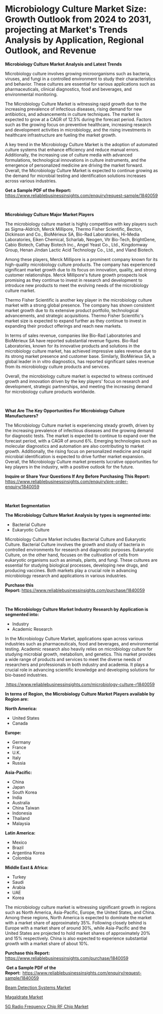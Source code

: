 <p><h1>Microbiology Culture Market Size: Growth Outlook from 2024 to 2031, projecting at Market's Trends Analysis by Application, Regional Outlook, and Revenue</h1></p><p><strong>Microbiology Culture Market Analysis and Latest Trends</strong></p>
<p><p>Microbiology culture involves growing microorganisms such as bacteria, viruses, and fungi in a controlled environment to study their characteristics and behavior. These cultures are essential for various applications such as pharmaceuticals, clinical diagnostics, food and beverages, and environmental monitoring.</p><p>The Microbiology Culture Market is witnessing rapid growth due to the increasing prevalence of infectious diseases, rising demand for new antibiotics, and advancements in culture techniques. The market is expected to grow at a CAGR of 12.5% during the forecast period. Factors such as the growing focus on preventive healthcare, increasing research and development activities in microbiology, and the rising investments in healthcare infrastructure are fueling the market growth.</p><p>A key trend in the Microbiology Culture Market is the adoption of automated culture systems that enhance efficiency and reduce manual errors. Additionally, the increasing use of culture media with advanced formulations, technological innovations in culture instruments, and the emergence of personalized medicine are driving the market forward. Overall, the Microbiology Culture Market is expected to continue growing as the demand for microbial testing and identification solutions increases across various industries.</p></p>
<p><strong>Get a Sample PDF of the Report:&nbsp;</strong> <a href="https://www.reliablebusinessinsights.com/enquiry/request-sample/1840059">https://www.reliablebusinessinsights.com/enquiry/request-sample/1840059</a></p>
<p>&nbsp;</p>
<p><strong>Microbiology Culture Major Market Players</strong></p>
<p><p>The microbiology culture market is highly competitive with key players such as Sigma-Aldrich, Merck Millipore, Thermo Fisher Scientific, Becton, Dickinson and Co., BioMérieux SA, Bio-Rad Laboratories, Hi-Media Laboratories, Eiken Chemical, Scharlab, Neogen, Vtr Bio-Tech, BrightGene, Cabio Biotech, Cathay Biotech Inc., Angel Yeast Co., Ltd., Kingdomway Group, Henan Jindan Lactic Acid Technology Co., Ltd., and Vland Biotech.</p><p>Among these players, Merck Millipore is a prominent company known for its high-quality microbiology culture products. The company has experienced significant market growth due to its focus on innovation, quality, and strong customer relationships. Merck Millipore's future growth prospects look promising as they continue to invest in research and development to introduce new products to meet the evolving needs of the microbiology culture market.</p><p>Thermo Fisher Scientific is another key player in the microbiology culture market with a strong global presence. The company has shown consistent market growth due to its extensive product portfolio, technological advancements, and strategic acquisitions. Thermo Fisher Scientific's market size is expected to expand further as they continue to invest in expanding their product offerings and reach new markets.</p><p>In terms of sales revenue, companies like Bio-Rad Laboratories and BioMérieux SA have reported substantial revenue figures. Bio-Rad Laboratories, known for its innovative products and solutions in the microbiology culture market, has achieved impressive sales revenue due to its strong market presence and customer base. Similarly, BioMérieux SA, a global leader in in vitro diagnostics, has reported significant sales revenue from its microbiology culture products and services.</p><p>Overall, the microbiology culture market is expected to witness continued growth and innovation driven by the key players' focus on research and development, strategic partnerships, and meeting the increasing demand for microbiology culture products worldwide.</p></p>
<p>&nbsp;</p>
<p><strong>What Are The Key Opportunities For Microbiology Culture Manufacturers?</strong></p>
<p><p>The Microbiology Culture market is experiencing steady growth, driven by the increasing prevalence of infectious diseases and the growing demand for diagnostic tests. The market is expected to continue to expand over the forecast period, with a CAGR of around 6%. Emerging technologies such as molecular diagnostics and automation are also contributing to market growth. Additionally, the rising focus on personalized medicine and rapid microbial identification is expected to drive further market expansion. Overall, the Microbiology Culture market presents lucrative opportunities for key players in the industry, with a positive outlook for the future.</p></p>
<p><strong>Inquire or Share Your Questions If Any Before Purchasing This Report:</strong> <a href="https://www.reliablebusinessinsights.com/enquiry/pre-order-enquiry/1840059">https://www.reliablebusinessinsights.com/enquiry/pre-order-enquiry/1840059</a></p>
<p>&nbsp;</p>
<p><strong>Market Segmentation</strong></p>
<p><strong>The Microbiology Culture Market Analysis by types is segmented into:</strong></p>
<p><ul><li>Bacterial Culture</li><li>Eukaryotic Culture</li></ul></p>
<p><p>Microbiology Culture Market includes Bacterial Culture and Eukaryotic Culture. Bacterial Culture involves the growth and study of bacteria in controlled environments for research and diagnostic purposes. Eukaryotic Culture, on the other hand, focuses on the cultivation of cells from eukaryotic organisms such as animals, plants, and fungi. These cultures are essential for studying biological processes, developing new drugs, and producing vaccines. Both markets play a crucial role in advancing microbiology research and applications in various industries.</p></p>
<p><strong>Purchase this Report:&nbsp;</strong><a href="https://www.reliablebusinessinsights.com/purchase/1840059">https://www.reliablebusinessinsights.com/purchase/1840059</a></p>
<p>&nbsp;</p>
<p><strong>The Microbiology Culture Market Industry Research by Application is segmented into:</strong></p>
<p><ul><li>Industry</li><li>Academic Research</li></ul></p>
<p><p>In the Microbiology Culture Market, applications span across various industries such as pharmaceuticals, food and beverages, and environmental testing. Academic research also heavily relies on microbiology culture for studying microbial growth, metabolism, and genetics. This market provides a wide range of products and services to meet the diverse needs of researchers and professionals in both industry and academia. It plays a crucial role in advancing scientific knowledge and developing solutions for bio-based industries.</p></p>
<p><a href="https://www.reliablebusinessinsights.com/microbiology-culture-r1840059">&nbsp;https://www.reliablebusinessinsights.com/microbiology-culture-r1840059</a></p>
<p><strong>In terms of Region, the Microbiology Culture Market Players available by Region are:</strong></p>
<p>
    <p> <strong> North America: </strong>
        <ul>
            <li>United States</li>
            <li>Canada</li>
        </ul>
        </p> 
    <p> <strong> Europe: </strong>
        <ul>
            <li>Germany</li>
            <li>France</li>
            <li>U.K.</li>
            <li>Italy</li>
            <li>Russia</li>
        </ul>
        </p> 
    <p> <strong> Asia-Pacific: </strong>
        <ul>
            <li>China</li>
            <li>Japan</li>
            <li>South Korea</li>
            <li>India</li>
            <li>Australia</li>
            <li>China Taiwan</li>
            <li>Indonesia</li>
            <li>Thailand</li>
            <li>Malaysia</li>
        </ul>
        </p> 
    <p> <strong> Latin America: </strong>
        <ul>
            <li>Mexico</li>
            <li>Brazil</li>
            <li>Argentina Korea</li>
            <li>Colombia</li>
        </ul>
        </p> 
    <p> <strong> Middle East & Africa: </strong>
        <ul>
            <li>Turkey</li>
            <li>Saudi</li>
            <li>Arabia</li>
            <li>UAE</li>
            <li>Korea</li>
        </ul>
    </p>
    </p>
<p><p>The microbiology culture market is witnessing significant growth in regions such as North America, Asia-Pacific, Europe, the United States, and China. Among these regions, North America is expected to dominate the market with a market share of approximately 35%. Following closely behind is Europe with a market share of around 30%, while Asia-Pacific and the United States are projected to hold market shares of approximately 20% and 15% respectively. China is also expected to experience substantial growth with a market share of about 10%.</p></p>
<p><strong>Purchase this Report: </strong><a href="https://www.reliablebusinessinsights.com/purchase/1840059">https://www.reliablebusinessinsights.com/purchase/1840059</a></p>
<p>&nbsp;<strong>Get a Sample PDF of the Report:&nbsp;&nbsp;</strong><a href="https://www.reliablebusinessinsights.com/enquiry/request-sample/1840059">https://www.reliablebusinessinsights.com/enquiry/request-sample/1840059</a></p>
<p><strong></strong></p>
<p><p><a href="https://www.linkedin.com/pulse/global-beam-detection-systems-market-product-type-application-j34mf?trackingId=aFXJ0sdETOmuhsQcsttaQw%3D%3D">Beam Detection Systems Market</a></p><p><a href="https://github.com/changoleonlaverguenzanoexiste/Market-Research-Report-List-4/blob/main/magaldrate-market.md">Magaldrate Market</a></p><p><a href="https://www.linkedin.com/pulse/global-5g-radio-frequency-chip-rf-market-product-type-application-vsgwf?trackingId=AXXyzdeASXSfM142aUC4VQ%3D%3D">5G Radio Frequency Chip RF Chip Market</a></p></p>